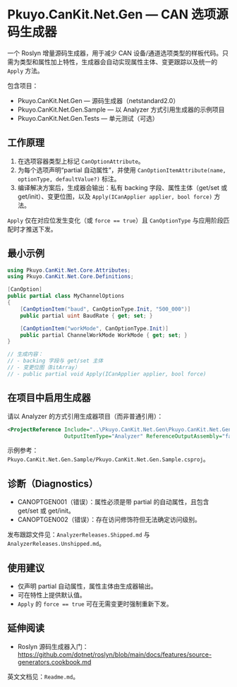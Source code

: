 # Pkuyo.CanKit.Net.Gen — CAN 选项源码生成器

一个 Roslyn 增量源码生成器，用于减少 CAN 设备/通道选项类型的样板代码。只需为类型和属性加上特性，生成器会自动实现属性主体、变更跟踪以及统一的 `Apply` 方法。

包含项目：
- Pkuyo.CanKit.Net.Gen — 源码生成器（netstandard2.0）
- Pkuyo.CanKit.Net.Gen.Sample — 以 Analyzer 方式引用生成器的示例项目
- Pkuyo.CanKit.Net.Gen.Tests — 单元测试（可选）

## 工作原理
1) 在选项容器类型上标记 `CanOptionAttribute`。
2) 为每个选项声明“partial 自动属性”，并使用 `CanOptionItemAttribute(name, optionType, defaultValue?)` 标注。
3) 编译解决方案后，生成器会输出：私有 backing 字段、属性主体（get/set 或 get/init）、变更位图，以及 `Apply(ICanApplier applier, bool force)` 方法。

`Apply` 仅在对应位发生变化（或 `force == true`）且 `CanOptionType` 与应用阶段匹配时才推送下发。

## 最小示例
```csharp
using Pkuyo.CanKit.Net.Core.Attributes;
using Pkuyo.CanKit.Net.Core.Definitions;

[CanOption]
public partial class MyChannelOptions
{
    [CanOptionItem("baud", CanOptionType.Init, "500_000")]
    public partial uint BaudRate { get; set; }

    [CanOptionItem("workMode", CanOptionType.Init)]
    public partial ChannelWorkMode WorkMode { get; set; }
}

// 生成内容：
// - backing 字段与 get/set 主体
// - 变更位图（BitArray）
// - public partial void Apply(ICanApplier applier, bool force)
```

## 在项目中启用生成器
请以 Analyzer 的方式引用生成器项目（而非普通引用）：
```xml
<ProjectReference Include="..\Pkuyo.CanKit.Net.Gen\Pkuyo.CanKit.Net.Gen.csproj"
                  OutputItemType="Analyzer" ReferenceOutputAssembly="false" />
```
示例参考：`Pkuyo.CanKit.Net.Gen.Sample/Pkuyo.CanKit.Net.Gen.Sample.csproj`。

## 诊断（Diagnostics）
- CANOPTGEN001（错误）：属性必须是带 partial 的自动属性，且包含 get/set 或 get/init。
- CANOPTGEN002（错误）：存在访问修饰符但无法确定访问级别。

发布跟踪文件见：`AnalyzerReleases.Shipped.md` 与 `AnalyzerReleases.Unshipped.md`。

## 使用建议
- 仅声明 partial 自动属性，属性主体由生成器输出。
- 可在特性上提供默认值。
- `Apply` 的 `force == true` 可在无需变更时强制重新下发。

## 延伸阅读
- Roslyn 源码生成器入门：https://github.com/dotnet/roslyn/blob/main/docs/features/source-generators.cookbook.md

英文文档见：`Readme.md`。

